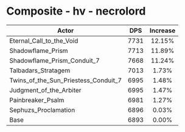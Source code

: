 # Composite - hv - necrolord
| Actor | DPS | Increase |
|---|:---:|:---:|
|Eternal_Call_to_the_Void|7731|12.15%|
|Shadowflame_Prism|7713|11.89%|
|Shadowflame_Prism_Conduit_7|7668|11.24%|
|Talbadars_Stratagem|7013|1.73%|
|Twins_of_the_Sun_Priestess_Conduit_7|6995|1.48%|
|Judgment_of_the_Arbiter|6995|1.47%|
|Painbreaker_Psalm|6981|1.27%|
|Sephuzs_Proclamation|6896|0.03%|
|Base|6893|0.00%|
